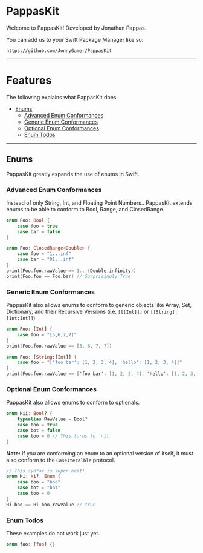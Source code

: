 # PappasKit
Welcome to PappasKit! Developed by Jonathan Pappas.

You can add us to your Swift Package Manager like so:
```
https://github.com/JonnyGamer/PappasKit
```

---

# Features

The following explains what PappasKit does.

- [Enums](https://github.com/JonnyGamer/PappasKit#enums)
   - [Advanced Enum Conformances](https://github.com/JonnyGamer/PappasKit#advanced-enum-conformances)
   - [Generic Enum Conformances](https://github.com/JonnyGamer/PappasKit#generic-enum-conformances)
   - [Optional Enum Conformances](https://github.com/JonnyGamer/PappasKit#optional-enum-conformances)
   - [Enum Todos](https://github.com/JonnyGamer/PappasKit#enum-todos)
   
---

## Enums
PappasKit greatly expands the use of enums in Swift.

### Advanced Enum Conformances
Instead of only String, Int, and Floating Point Numbers.. PappasKit extends enums to be able to conform to Bool, Range, and ClosedRange.
```swift
enum Foo: Bool {
    case foo = true
    case bar = false
}
```
```swift
enum Foo: ClosedRange<Double> {
    case foo = "1...inf"
    case bar = "01...inf"
}
print(Foo.foo.rawValue == 1...(Double.infinity))
print(Foo.foo == Foo.bar) // Surprisingly True
```

### Generic Enum Conformances
PappasKit also allows enums to conform to generic objects like Array, Set, Dictionary, and their Recursive Versions (i.e. `[[[Int]]]` or `[[String]:[Int:Int]]`)

```swift
enum Foo: [Int] {
    case foo = "[5,6,7,7]"
}
print(Foo.foo.rawValue == [5, 6, 7, 7])
```

```swift
enum Foo: [String:[Int]] {
    case foo = "['foo bar': [1, 2, 3, 4], 'hello': [1, 2, 3, 4]]"
}
print(Foo.foo.rawValue == ['foo bar': [1, 2, 3, 4], 'hello': [1, 2, 3, 4]])
```

### Optional Enum Conformances
PappasKit also allows enums to conform to optionals.

```swift
enum Hii: Bool? {
    typealias RawValue = Bool?
    case boo = true
    case bot = false
    case too = 0 // This turns to `nil`
}
```
**Note:** if you are conforming an enum to an optional version of itself, it must also conform to the `CaseIteralble` protocol.
```swift
// This syntax is super neat!
enum Hi: Hi?, Enum {
    case boo = "boo"
    case bot = "bot"
    case too = 0
}
Hi.boo == Hi.boo.rawValue // true
```
### Enum Todos
These examples do not work just yet.
```swift
enum foo: [foo] {}
```
